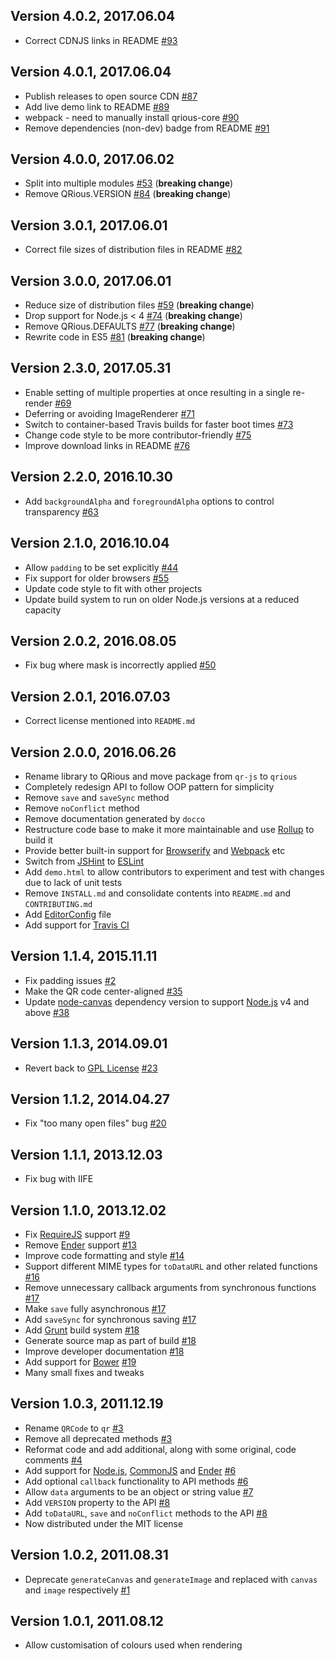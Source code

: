 ## Version 4.0.2, 2017.06.04

* Correct CDNJS links in README [#93](https://github.com/neocotic/qrious/issues/93)

## Version 4.0.1, 2017.06.04

* Publish releases to open source CDN [#87](https://github.com/neocotic/qrious/issues/87)
* Add live demo link to README [#89](https://github.com/neocotic/qrious/issues/89)
* webpack - need to manually install qrious-core [#90](https://github.com/neocotic/qrious/issues/90)
* Remove dependencies (non-dev) badge from README [#91](https://github.com/neocotic/qrious/issues/91)

## Version 4.0.0, 2017.06.02

* Split into multiple modules [#53](https://github.com/neocotic/qrious/issues/53) (**breaking change**)
* Remove QRious.VERSION [#84](https://github.com/neocotic/qrious/issues/84) (**breaking change**)

## Version 3.0.1, 2017.06.01

* Correct file sizes of distribution files in README [#82](https://github.com/neocotic/qrious/issues/82)

## Version 3.0.0, 2017.06.01

* Reduce size of distribution files [#59](https://github.com/neocotic/qrious/issues/59) (**breaking change**)
* Drop support for Node.js < 4 [#74](https://github.com/neocotic/qrious/issues/74) (**breaking change**)
* Remove QRious.DEFAULTS [#77](https://github.com/neocotic/qrious/issues/77) (**breaking change**)
* Rewrite code in ES5 [#81](https://github.com/neocotic/qrious/issues/81) (**breaking change**)

## Version 2.3.0, 2017.05.31

* Enable setting of multiple properties at once resulting in a single re-render [#69](https://github.com/neocotic/qrious/issues/69)
* Deferring or avoiding ImageRenderer [#71](https://github.com/neocotic/qrious/issues/71)
* Switch to container-based Travis builds for faster boot times [#73](https://github.com/neocotic/qrious/issues/73)
* Change code style to be more contributor-friendly [#75](https://github.com/neocotic/qrious/issues/75)
* Improve download links in README [#76](https://github.com/neocotic/qrious/issues/76)

## Version 2.2.0, 2016.10.30

* Add `backgroundAlpha` and `foregroundAlpha` options to control transparency [#63](https://github.com/neocotic/qrious/issues/63)

## Version 2.1.0, 2016.10.04

* Allow `padding` to be set explicitly [#44](https://github.com/neocotic/qrious/issues/44)
* Fix support for older browsers [#55](https://github.com/neocotic/qrious/issues/55)
* Update code style to fit with other projects
* Update build system to run on older Node.js versions at a reduced capacity

## Version 2.0.2, 2016.08.05

* Fix bug where mask is incorrectly applied [#50](https://github.com/neocotic/qrious/issues/50)

## Version 2.0.1, 2016.07.03

* Correct license mentioned into `README.md`

## Version 2.0.0, 2016.06.26

* Rename library to QRious and move package from `qr-js` to `qrious`
* Completely redesign API to follow OOP pattern for simplicity
* Remove `save` and `saveSync` method
* Remove `noConflict` method
* Remove documentation generated by `docco`
* Restructure code base to make it more maintainable and use [Rollup](http://rollupjs.org) to build it
* Provide better built-in support for [Browserify](http://browserify.org) and [Webpack](http://webpack.github.io) etc
* Switch from [JSHint](https://github.com/jshint/jshint) to [ESLint](http://eslint.org)
* Add `demo.html` to allow contributors to experiment and test with changes due to lack of unit tests
* Remove `INSTALL.md` and consolidate contents into `README.md` and `CONTRIBUTING.md`
* Add [EditorConfig](http://editorconfig.org) file
* Add support for [Travis CI](https://travis-ci.org)

## Version 1.1.4, 2015.11.11

* Fix padding issues [#2](https://github.com/neocotic/qrious/issues/2)
* Make the QR code center-aligned [#35](https://github.com/neocotic/qrious/pull/35)
* Update [node-canvas](https://github.com/Automattic/node-canvas) dependency version to support [Node.js](https://nodejs.org) v4 and above [#38](https://github.com/neocotic/qrious/pull/38)

## Version 1.1.3, 2014.09.01

* Revert back to [GPL License](http://www.gnu.org/licenses/) [#23](https://github.com/neocotic/qrious/issues/23)

## Version 1.1.2, 2014.04.27

* Fix "too many open files" bug [#20](https://github.com/neocotic/qrious/issues/20)

## Version 1.1.1, 2013.12.03

* Fix bug with IIFE

## Version 1.1.0, 2013.12.02

* Fix [RequireJS](http://requirejs.org) support [#9](https://github.com/neocotic/qrious/issues/9)
* Remove [Ender](http://enderjs.com) support [#13](https://github.com/neocotic/qrious/issues/13)
* Improve code formatting and style [#14](https://github.com/neocotic/qrious/issues/14)
* Support different MIME types for `toDataURL` and other related functions [#16](https://github.com/neocotic/qrious/issues/16)
* Remove unnecessary callback arguments from synchronous functions [#17](https://github.com/neocotic/qrious/issues/17)
* Make `save` fully asynchronous [#17](https://github.com/neocotic/qrious/issues/17)
* Add `saveSync` for synchronous saving [#17](https://github.com/neocotic/qrious/issues/17)
* Add [Grunt](http://gruntjs.com) build system [#18](https://github.com/neocotic/qrious/issues/18)
* Generate source map as part of build [#18](https://github.com/neocotic/qrious/issues/18)
* Improve developer documentation [#18](https://github.com/neocotic/qrious/issues/18)
* Add support for [Bower](https://bower.io) [#19](https://github.com/neocotic/qrious/issues/19)
* Many small fixes and tweaks

## Version 1.0.3, 2011.12.19

* Rename `QRCode` to `qr` [#3](https://github.com/neocotic/qrious/issues/3)
* Remove all deprecated methods [#3](https://github.com/neocotic/qrious/issues/3)
* Reformat code and add additional, along with some original, code comments [#4](https://github.com/neocotic/qrious/issues/4)
* Add support for [Node.js](https://nodejs.org), [CommonJS](http://www.commonjs.org) and [Ender](http://enderjs.com) [#6](https://github.com/neocotic/qrious/issues/6)
* Add optional `callback` functionality to API methods [#6](https://github.com/neocotic/qrious/issues/6)
* Allow `data` arguments to be an object or string value [#7](https://github.com/neocotic/qrious/issues/7)
* Add `VERSION` property to the API [#8](https://github.com/neocotic/qrious/issues/8)
* Add `toDataURL`, `save` and `noConflict` methods to the API [#8](https://github.com/neocotic/qrious/issues/8)
* Now distributed under the MIT license

## Version 1.0.2, 2011.08.31

* Deprecate `generateCanvas` and `generateImage` and replaced with `canvas` and `image` respectively [#1](https://github.com/neocotic/qrious/issues/1)

## Version 1.0.1, 2011.08.12

* Allow customisation of colours used when rendering
